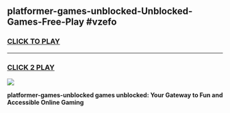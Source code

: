 
## platformer-games-unblocked-Unblocked-Games-Free-Play #vzefo
<h3>
<a href="https://us.freeplayer.one?title=platformer-games-unblocked&ref=9M">CLICK TO PLAY</a></h3>
<hr>

<h3>
<a href="https://us.freeplayer.one?title=platformer-games-unblocked&ref=9M">CLICK 2 PLAY</a>
  
</h3>

<a href="https://us.freeplayer.one?title=platformer-games-unblocked&ref=9M"><img src="https://clearcache.store/games.png"></a>


**platformer-games-unblocked games unblocked: Your Gateway to Fun and Accessible Online Gaming**
